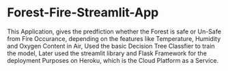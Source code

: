 # Forest-Fire-Streamlit-App
This Application, gives the predfiction whether the Forest is safe or Un-Safe from Fire Occurance, depending on the features like Temperature, Humidity and Oxygen Content in Air, Used the basic Decision Tree Classfier to train the model, Later used the streamlit library and Flask Framework for the deployment Purposes on Heroku, which is the Cloud Platform as a Service. 

